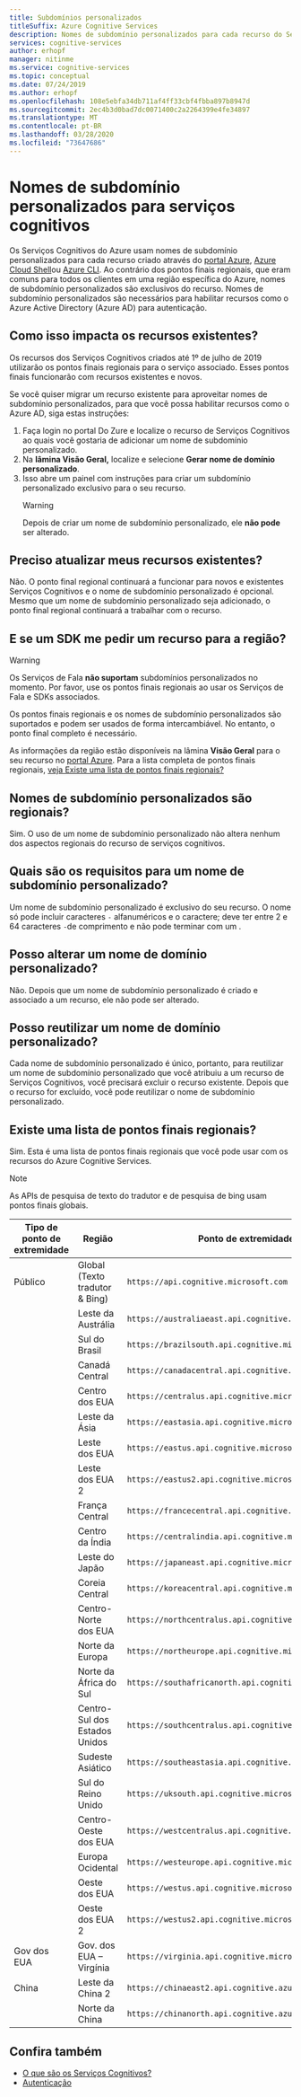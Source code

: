 ```yaml
---
title: Subdomínios personalizados
titleSuffix: Azure Cognitive Services
description: Nomes de subdomínio personalizados para cada recurso do Serviço Cognitivo são criados através do portal Azure, Azure Cloud Shell ou Azure CLI.
services: cognitive-services
author: erhopf
manager: nitinme
ms.service: cognitive-services
ms.topic: conceptual
ms.date: 07/24/2019
ms.author: erhopf
ms.openlocfilehash: 108e5ebfa34db711af4ff33cbf4fbba897b8947d
ms.sourcegitcommit: 2ec4b3d0bad7dc0071400c2a2264399e4fe34897
ms.translationtype: MT
ms.contentlocale: pt-BR
ms.lasthandoff: 03/28/2020
ms.locfileid: "73647686"
---
```

# <a name="custom-subdomain-names-for-cognitive-services"></a>Nomes de subdomínio personalizados para serviços cognitivos

Os Serviços Cognitivos do Azure usam nomes de subdomínio personalizados para cada recurso criado através do [portal Azure](https://portal.azure.com), [Azure Cloud Shell](https://azure.microsoft.com/features/cloud-shell/)ou [Azure CLI](https://docs.microsoft.com/cli/azure/install-azure-cli). Ao contrário dos pontos finais regionais, que eram comuns para todos os clientes em uma região específica do Azure, nomes de subdomínio personalizados são exclusivos do recurso. Nomes de subdomínio personalizados são necessários para habilitar recursos como o Azure Active Directory (Azure AD) para autenticação.

## <a name="how-does-this-impact-existing-resources"></a>Como isso impacta os recursos existentes?

Os recursos dos Serviços Cognitivos criados até 1º de julho de 2019 utilizarão os pontos finais regionais para o serviço associado. Esses pontos finais funcionarão com recursos existentes e novos.

Se você quiser migrar um recurso existente para aproveitar nomes de subdomínio personalizados, para que você possa habilitar recursos como o Azure AD, siga estas instruções:

1. Faça login no portal Do Zure e localize o recurso de Serviços Cognitivos ao quais você gostaria de adicionar um nome de subdomínio personalizado.
2. Na **lâmina Visão Geral,** localize e selecione **Gerar nome de domínio personalizado**.
3. Isso abre um painel com instruções para criar um subdomínio personalizado exclusivo para o seu recurso.
   > [!WARNING]
   > Depois de criar um nome de subdomínio personalizado, ele **não pode** ser alterado.

## <a name="do-i-need-to-update-my-existing-resources"></a>Preciso atualizar meus recursos existentes?

Não. O ponto final regional continuará a funcionar para novos e existentes Serviços Cognitivos e o nome de subdomínio personalizado é opcional. Mesmo que um nome de subdomínio personalizado seja adicionado, o ponto final regional continuará a trabalhar com o recurso.

## <a name="what-if-an-sdk-asks-me-for-the-region-for-a-resource"></a>E se um SDK me pedir um recurso para a região?

> [!WARNING]
> Os Serviços de Fala **não suportam** subdomínios personalizados no momento. Por favor, use os pontos finais regionais ao usar os Serviços de Fala e SDKs associados.

Os pontos finais regionais e os nomes de subdomínio personalizados são suportados e podem ser usados de forma intercambiável. No entanto, o ponto final completo é necessário.

As informações da região estão disponíveis na lâmina **Visão Geral** para o seu recurso no [portal Azure](https://portal.azure.com). Para a lista completa de pontos finais regionais, [veja Existe uma lista de pontos finais regionais?](#is-there-a-list-of-regional-endpoints)

## <a name="are-custom-subdomain-names-regional"></a>Nomes de subdomínio personalizados são regionais?

Sim. O uso de um nome de subdomínio personalizado não altera nenhum dos aspectos regionais do recurso de serviços cognitivos.

## <a name="what-are-the-requirements-for-a-custom-subdomain-name"></a>Quais são os requisitos para um nome de subdomínio personalizado?

Um nome de subdomínio personalizado é exclusivo do seu recurso. O nome só pode incluir caracteres `-` alfanuméricos e o caractere; deve ter entre 2 e 64 caracteres `-`de comprimento e não pode terminar com um .

## <a name="can-i-change-a-custom-domain-name"></a>Posso alterar um nome de domínio personalizado?

Não. Depois que um nome de subdomínio personalizado é criado e associado a um recurso, ele não pode ser alterado.

## <a name="can-i-reuse-a-custom-domain-name"></a>Posso reutilizar um nome de domínio personalizado?

Cada nome de subdomínio personalizado é único, portanto, para reutilizar um nome de subdomínio personalizado que você atribuiu a um recurso de Serviços Cognitivos, você precisará excluir o recurso existente. Depois que o recurso for excluído, você pode reutilizar o nome de subdomínio personalizado.

## <a name="is-there-a-list-of-regional-endpoints"></a>Existe uma lista de pontos finais regionais?

Sim. Esta é uma lista de pontos finais regionais que você pode usar com os recursos do Azure Cognitive Services.

> [!NOTE]
> As APIs de pesquisa de texto do tradutor e de pesquisa de bing usam pontos finais globais.

| Tipo de ponto de extremidade | Região | Ponto de extremidade |
|---------------|--------|----------|
| Público | Global (Texto tradutor & Bing) | `https://api.cognitive.microsoft.com` |
| | Leste da Austrália | `https://australiaeast.api.cognitive.microsoft.com` |
| | Sul do Brasil | `https://brazilsouth.api.cognitive.microsoft.com` |
| | Canadá Central | `https://canadacentral.api.cognitive.microsoft.com` |
| | Centro dos EUA | `https://centralus.api.cognitive.microsoft.com` |
| | Leste da Ásia | `https://eastasia.api.cognitive.microsoft.com` |
| | Leste dos EUA | `https://eastus.api.cognitive.microsoft.com` |
| | Leste dos EUA 2 | `https://eastus2.api.cognitive.microsoft.com` |
| | França Central | `https://francecentral.api.cognitive.microsoft.com` |
| | Centro da Índia | `https://centralindia.api.cognitive.microsoft.com` |
| | Leste do Japão | `https://japaneast.api.cognitive.microsoft.com` |
| | Coreia Central | `https://koreacentral.api.cognitive.microsoft.com` |
| | Centro-Norte dos EUA | `https://northcentralus.api.cognitive.microsoft.com` |
| | Norte da Europa | `https://northeurope.api.cognitive.microsoft.com` |
| | Norte da África do Sul | `https://southafricanorth.api.cognitive.microsoft.com` |
| | Centro-Sul dos Estados Unidos | `https://southcentralus.api.cognitive.microsoft.com` |
| | Sudeste Asiático | `https://southeastasia.api.cognitive.microsoft.com` |
| | Sul do Reino Unido | `https://uksouth.api.cognitive.microsoft.com` |
| | Centro-Oeste dos EUA | `https://westcentralus.api.cognitive.microsoft.com` |
| | Europa Ocidental | `https://westeurope.api.cognitive.microsoft.com` |
| | Oeste dos EUA | `https://westus.api.cognitive.microsoft.com` |
| | Oeste dos EUA 2 | `https://westus2.api.cognitive.microsoft.com` |
| Gov dos EUA | Gov. dos EUA – Virgínia | `https://virginia.api.cognitive.microsoft.us` |
| China | Leste da China 2 | `https://chinaeast2.api.cognitive.azure.cn` |
| | Norte da China | `https://chinanorth.api.cognitive.azure.cn` |

## <a name="see-also"></a>Confira também

* [O que são os Serviços Cognitivos?](Welcome.md)
* [Autenticação](authentication.md)
